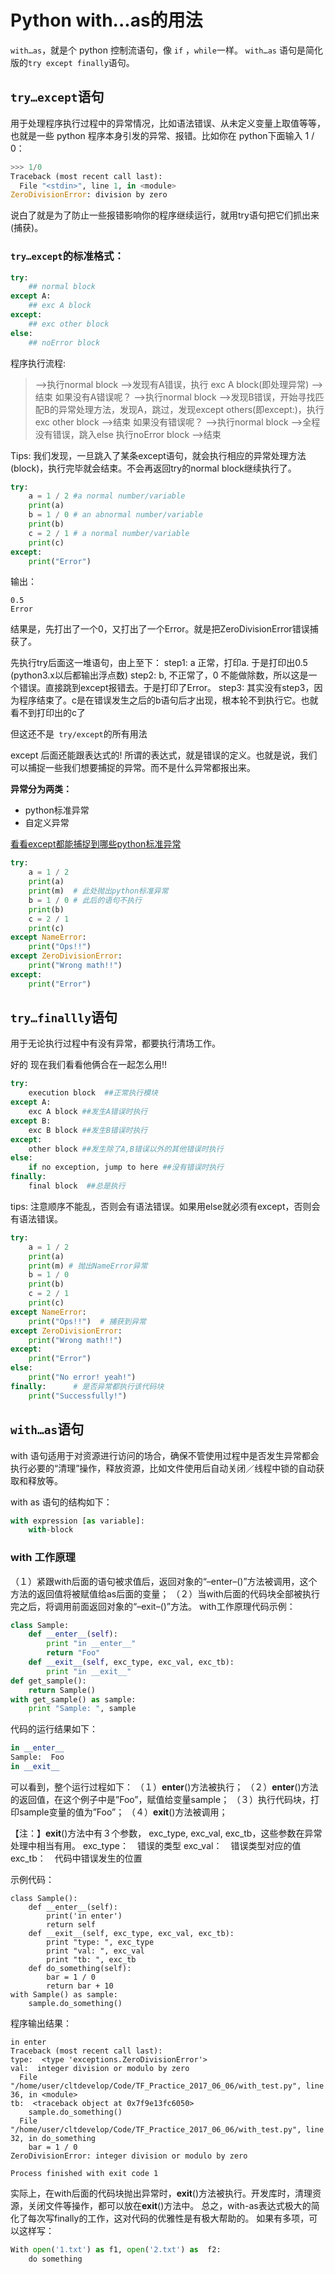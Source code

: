 # Python with...as的用法

`with…as`，就是个 python 控制流语句，像 `if` ，`while`一样。
`with…as` 语句是简化版的`try except finally`语句。

## `try…except`语句

用于处理程序执行过程中的异常情况，比如语法错误、从未定义变量上取值等等，也就是一些 python 程序本身引发的异常、报错。比如你在 python下面输入 1 / 0：

```python
>>> 1/0
Traceback (most recent call last):
  File "<stdin>", line 1, in <module>
ZeroDivisionError: division by zero

```

说白了就是为了防止一些报错影响你的程序继续运行，就用try语句把它们抓出来(捕获)。

### **`try…except`的标准格式：**

```python
try:  
    ## normal block  
except A:  
    ## exc A block  
except:  
    ## exc other block  
else:  
    ## noError block  

```

程序执行流程:

> –>执行normal block
> –>发现有A错误，执行 exc A block(即处理异常)
> –>结束
> 如果没有A错误呢？
> –>执行normal block
> –>发现B错误，开始寻找匹配B的异常处理方法，发现A，跳过，发现except others(即except:)，执行exc other block
> –>结束
> 如果没有错误呢？
> –>执行normal block
> –>全程没有错误，跳入else 执行noError block
> –>结束
>

Tips: 我们发现，一旦跳入了某条except语句，就会执行相应的异常处理方法(block)，执行完毕就会结束。不会再返回try的normal block继续执行了。

```python
try:
    a = 1 / 2 #a normal number/variable
    print(a)
    b = 1 / 0 # an abnormal number/variable
    print(b)
    c = 2 / 1 # a normal number/variable
    print(c)
except:
    print("Error")

```

输出：

```
0.5
Error

```

结果是，先打出了一个0，又打出了一个Error。就是把ZeroDivisionError错误捕获了。

先执行try后面这一堆语句，由上至下：
step1: a 正常，打印a. 于是打印出0.5 (python3.x以后都输出浮点数)
step2: b, 不正常了，0 不能做除数，所以这是一个错误。直接跳到except报错去。于是打印了Error。
step3: 其实没有step3，因为程序结束了。c是在错误发生之后的b语句后才出现，根本轮不到执行它。也就看不到打印出的c了

但这还不是` try/except`的所有用法

except 后面还能跟表达式的! 所谓的表达式，就是错误的定义。也就是说，我们可以捕捉一些我们想要捕捉的异常。而不是什么异常都报出来。


**异常分为两类：**

- python标准异常
- 自定义异常

[看看except都能捕捉到哪些python标准异常](https://www.runoob.com/python/python-exceptions.html) 

```python
try:
    a = 1 / 2
    print(a)
    print(m)  # 此处抛出python标准异常
    b = 1 / 0 # 此后的语句不执行
    print(b)
    c = 2 / 1
    print(c)
except NameError:
    print("Ops!!")
except ZeroDivisionError:
    print("Wrong math!!")
except:
    print("Error")

```

## `try…finallly`语句

用于无论执行过程中有没有异常，都要执行清场工作。

好的 现在我们看看他俩合在一起怎么用!!

```python
try:  
    execution block  ##正常执行模块  
except A:  
    exc A block ##发生A错误时执行  
except B:  
    exc B block ##发生B错误时执行  
except:  
    other block ##发生除了A,B错误以外的其他错误时执行  
else:  
    if no exception, jump to here ##没有错误时执行  
finally:  
    final block  ##总是执行  

```

tips: 注意顺序不能乱，否则会有语法错误。如果用else就必须有except，否则会有语法错误。

```python
try:
    a = 1 / 2
    print(a)
    print(m) # 抛出NameError异常
    b = 1 / 0
    print(b)  
    c = 2 / 1
    print(c)
except NameError:
    print("Ops!!")  # 捕获到异常
except ZeroDivisionError:
    print("Wrong math!!")
except:
    print("Error")
else:
    print("No error! yeah!")
finally:      # 是否异常都执行该代码块
    print("Successfully!")

```

## `with…as`语句

with 语句适用于对资源进行访问的场合，确保不管使用过程中是否发生异常都会执行必要的“清理”操作，释放资源，比如文件使用后自动关闭／线程中锁的自动获取和释放等。



with as 语句的结构如下：

```python
with expression [as variable]:  
    with-block  

```

### with 工作原理

（１）紧跟with后面的语句被求值后，返回对象的“–enter–()”方法被调用，这个方法的返回值将被赋值给as后面的变量；
（２）当with后面的代码块全部被执行完之后，将调用前面返回对象的“–exit–()”方法。
with工作原理代码示例：

```python
class Sample:
    def __enter__(self):
        print "in __enter__"
        return "Foo"
    def __exit__(self, exc_type, exc_val, exc_tb):
        print "in __exit__"
def get_sample():
    return Sample()
with get_sample() as sample:
    print "Sample: ", sample
```

代码的运行结果如下：

```python
in __enter__
Sample:  Foo
in __exit__
```

可以看到，整个运行过程如下：
（１）**enter**()方法被执行；
（２）**enter**()方法的返回值，在这个例子中是”Foo”，赋值给变量sample；
（３）执行代码块，打印sample变量的值为”Foo”；
（４）**exit**()方法被调用；

【注：】**exit**()方法中有３个参数， exc_type, exc_val, exc_tb，这些参数在异常处理中相当有用。
exc_type：　错误的类型
exc_val：　错误类型对应的值
exc_tb：　代码中错误发生的位置

示例代码：

```
class Sample():
    def __enter__(self):
        print('in enter')
        return self
    def __exit__(self, exc_type, exc_val, exc_tb):
        print "type: ", exc_type
        print "val: ", exc_val
        print "tb: ", exc_tb
    def do_something(self):
        bar = 1 / 0
        return bar + 10
with Sample() as sample:
    sample.do_something()
```

程序输出结果：

```
in enter
Traceback (most recent call last):
type:  <type 'exceptions.ZeroDivisionError'>
val:  integer division or modulo by zero
  File "/home/user/cltdevelop/Code/TF_Practice_2017_06_06/with_test.py", line 36, in <module>
tb:  <traceback object at 0x7f9e13fc6050>
    sample.do_something()
  File "/home/user/cltdevelop/Code/TF_Practice_2017_06_06/with_test.py", line 32, in do_something
    bar = 1 / 0
ZeroDivisionError: integer division or modulo by zero

Process finished with exit code 1
```





实际上，在with后面的代码块抛出异常时，**exit**()方法被执行。开发库时，清理资源，关闭文件等操作，都可以放在**exit**()方法中。
总之，with-as表达式极大的简化了每次写finally的工作，这对代码的优雅性是有极大帮助的。
如果有多项，可以这样写：

```python
With open('1.txt') as f1, open('2.txt') as  f2:
    do something
```

